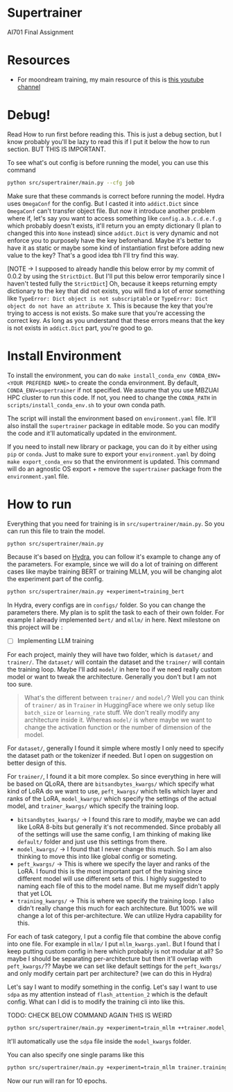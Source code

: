 # Supertrainer
AI701 Final Assignment

# Resources
- For moondream training, my main resource of this is [this youtube channel](https://www.youtube.com/watch?v=5rH_VjKXuzg)

# Debug!
Read How to run first before reading this. This is just a debug section, but I know probably you'll be lazy to read this if I put it below the how to run section. BUT THIS IS IMPORTANT.

To see what's out config is before running the model, you can use this command
```bash
python src/supertrainer/main.py --cfg job
```

Make sure that these commands is correct before running the model. Hydra uses `OmegaConf` for the config. But I casted it into `addict.Dict` since `OmegaConf` can't transfer object file. But now it introduce another problem where if, let's say you want to access something like `config.a.b.c.d.e.f.g` which probably doesn't exists, it'll return you an empty dictionary (I plan to changed this into `None` instead) since `addict.Dict` is very dynamic and not enforce you to purposely have the key beforehand. Maybe it's better to have it as static or maybe some kind of instantiation first before adding new value to the key? That's a good idea tbh I'll try find this way.

[NOTE -> I supposed to already handle this below error by my commit of 0.0.2 by using the `StrictDict`. But I'll put this below error temporarily since I haven't tested fully the `StrictDict`]
Oh, because it keeps returning empty dictionary to the key that did not exists, you will find a lot of error something like `TypeError: Dict object is not subscriptable` or `TypeError: Dict object do not have an attribute X`. This is because the key that you're trying to access is not exists. So make sure that you're accessing the correct key. As long as you understand that these errors means that the key is not exists in `addict.Dict` part, you're good to go.

# Install Environment
To install the environment, you can do `make install_conda_env CONDA_ENV=<YOUR PREFERED NAME>` to create the conda environment. By default, `CONDA_ENV=supertrainer` if not specified. We assume that you use MBZUAI HPC cluster to run this code. If not, you need to change the `CONDA_PATH` in `scripts/install_conda_env.sh` to your own conda path.

The script will install the environment based on `environment.yaml` file. It'll also install the `supertrainer` package in editable mode. So you can modify the code and it'll automatically updated in the environment.

If you need to install new library or package, you can do it by either using `pip` or `conda`. Just to make sure to export your `environment.yaml` by doing `make export_conda_env` so that the environment is updated. This command will do an agnostic OS export + remove the `supertrainer` package from the `environment.yaml` file.

# How to run
Everything that you need for training is in `src/supertrainer/main.py`. So you can run this file to train the model. 

```bash
python src/supertrainer/main.py
```

Because it's based on [Hydra](https://hydra.cc/), you can follow it's example to change any of the parameters. For example, since we will do a lot of training on different cases like maybe training BERT or training MLLM, you will be changing alot the experiment part of the config.

```bash
python src/supertrainer/main.py +experiment=training_bert
```

In Hydra, every configs are in `configs/` folder. So you can change the parameters there. My plan is to split the task to each of their own folder. For example I already implemented `bert/` and `mllm/` in here. Next milestone on this project will be :
 - [ ] Implementing LLM training

For each project, mainly they will have two folder, which is `dataset/` and `trainer/`. The `dataset/` will contain the dataset and the `trainer/` will contain the training loop. Maybe I'll add `model/` in here too if we need really custom model or want to tweak the architecture. Generally you don't but I am not too sure.

> What's the different between `trainer/` and `model/`? Well you can think of `trainer/` as in `Trainer` in HuggingFace where we only setup like `batch_size` or `learning_rate` stuff. We don't really modify any architecture inside it. Whereas `model/` is where maybe we want to change the activation function or the number of dimension of the model.

For `dataset/`, generally I found it simple where mostly I only need to specify the dataset path or the tokenizer if needed. But I open on suggestion on better design of this.

For `trainer/`, I found it a bit more complex. So since everything in here will be based on QLoRA, there are `bitsandbytes_kwargs/` which specify what kind of LoRA do we want to use, `peft_kwargs/` which tells which layer and ranks of the LoRA, `model_kwargs/` which specify the settings of the actual model, and `trainer_kwargs/` which specify the training loop. 
- `bitsandbytes_kwargs/` -> I found this rare to modify, maybe we can add like LoRA 8-bits but generally it's not recommended. Since probably all of the settings will use the same config, I am thinking of making like `default/` folder and just use this settings from there.
- `model_kwargs/` -> I found that I never change this much. So I am also thinking to move this into like global config or someting.
- `peft_kwargs/` -> This is where we specify the layer and ranks of the LoRA. I found this is the most important part of the training since different model will use different sets of this. I highly suggested to naming each file of this to the model name. But me myself didn't apply that yet LOL
- `training_kwargs/` -> This is where we specify the training loop. I also didn't really change this much for each architecture. But 100% we will change a lot of this per-architecture. We can utilize Hydra capability for this.

For each of task category, I put a config file that combine the above config into one file. For example in `mllm/` I put `mllm_kwargs.yaml`. But I found that I keep putting custom config in here which probably is not modular at all? So maybe I should be separating per-architecture but then it'll overlap with `peft_kwargs/`?? Maybe we can set like default settings for the `peft_kwargs/` and only modify certain part per architecture? (we can do this in Hydra)

Let's say I want to modify something in the config. Let's say I want to use `sdpa` as my attention instead of `flash_attention_2` which is the default config. What can I did is to modify the training cli into like this.

TODO: CHECK BELOW COMMAND AGAIN THIS IS WEIRD
```bash
python src/supertrainer/main.py +experiment=train_mllm ++trainer.model_kwargs@trainer.model_kwargs=sdpa
```

It'll automatically use the `sdpa` file inside the `model_kwargs` folder.

You can also specify one single params like this
```bash
python src/supertrainer/main.py +experiment=train_mllm trainer.training_kwargs.num_train_epochs=10
```

Now our run will ran for 10 epochs.

